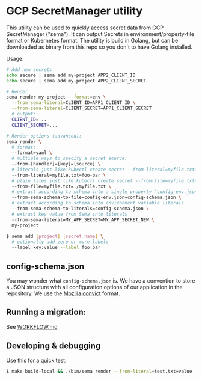 # GCP SecretManager utility
This utility can be used to quickly access secret data from GCP SecretManager ("sema").
It can output Secrets in environment/property-file format or Kubernetes format.
The utility is build in Golang, but can be downloaded as binary from this repo
so you don't to have Golang installed.

Usage:
```bash
# Add new secrets
echo secure | sema add my-project APP2_CLIENT_ID
echo secure | sema add my-project APP2_CLIENT_SECRET

# Render
sema render my-project --format=env \
  --from-sema-literal=CLIENT_ID=APP1_CLIENT_ID \
  --from-sema-literal=CLIENT_SECRET=APP1_CLIENT_SECRET
  # output:
  CLIENT_ID=...
  CLIENT_SECRET=...

# Render options (advanced):
sema render \
  # format:
  --format=yaml \
  # multiple ways to specify a secret source:
  --from-[handler]=[key]=[source] \
  # literals just like kubectl create secret --from-literal=myfile.txt=foo-bar
  --from-literal=myfile.txt=foo-bar \
  # plain files just like kubectl create secret --from-file=myfile.txt=./myfile.txt
  --from-file=myfile.txt=./myfile.txt \
  # extract according to schema into a single property 'config-env.json'
  --from-sema-schema-to-file=config-env.json=config-schema.json \
  # extract according to schema into environment variable literals
  --from-sema-schema-to-literals=config-schema.json \
  # extract key value from SeMa into literals
  --from-sema-literal=MY_APP_SECRET=MY_APP_SECRET_NEW \
  my-project

$ sema add [project] [secret_name] \
  # optionally add zero or more labels
  --label key:value --label foo:bar
```

## config-schema.json
You may wonder what `config-schema.json` is. We have a convention to store a
JSON structure with all configuration options of our application in the
repository. We use the [Mozilla convict](https://github.com/mozilla/node-convict) format.

## Running a migration:
See [WORKFLOW.md](./WORKLOW.md)

## Developing & debugging
Use this for a quick test:
```bash
$ make build-local && ./bin/sema render --from-literal=test.txt=value
```
